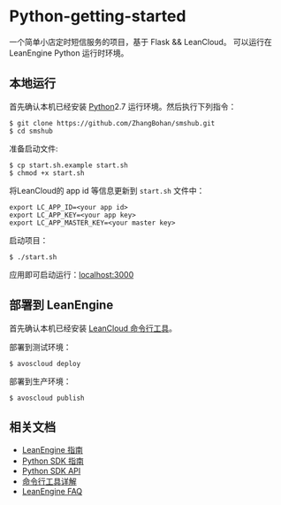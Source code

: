 # Python-getting-started

一个简单小店定时短信服务的项目，基于 Flask && LeanCloud。
可以运行在 LeanEngine Python 运行时环境。

## 本地运行

首先确认本机已经安装 [Python](http://python.org/)2.7 运行环境。然后执行下列指令：

```
$ git clone https://github.com/ZhangBohan/smshub.git
$ cd smshub
```

准备启动文件:

```
$ cp start.sh.example start.sh
$ chmod +x start.sh
```

将LeanCloud的 app id 等信息更新到 `start.sh` 文件中：

```
export LC_APP_ID=<your app id>
export LC_APP_KEY=<your app key>
export LC_APP_MASTER_KEY=<your master key>
```

启动项目：

```
$ ./start.sh
```

应用即可启动运行：[localhost:3000](http://localhost:3000)

## 部署到 LeanEngine

首先确认本机已经安装 [LeanCloud 命令行工具](https://leancloud.cn/docs/cloud_code_commandline.html)。

部署到测试环境：
```
$ avoscloud deploy
```

部署到生产环境：
```
$ avoscloud publish
```

## 相关文档

* [LeanEngine 指南](https://leancloud.cn/docs/leanengine_guide.html)
* [Python SDK 指南](https://leancloud.cn/docs/python_guide.html)
* [Python SDK API](https://leancloud.cn/docs/api/python/index.html)
* [命令行工具详解](https://leancloud.cn/docs/cloud_code_commandline.html)
* [LeanEngine FAQ](https://leancloud.cn/docs/cloud_code_faq.html)
